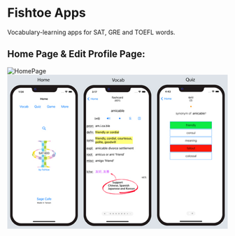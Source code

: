 # Fishtoe Apps
Vocabulary-learning apps for SAT, GRE and TOEFL words.


## Home Page & Edit Profile Page:
![HomePage](/homepage.PNG)
![SAT_URL_Image](/SAT_6.5_URL_image-616x432.jpg)
